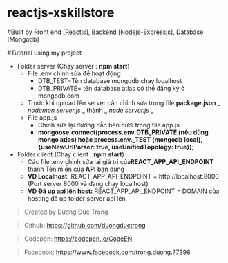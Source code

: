 # reactjs-xskillstore



#Built by Front end [Reactjs], Backend [Nodejs-Expressjs], Database [Mongodb]

#Tutorial using my project
- Folder server (Chạy server : **npm start**)
  + File .env chỉnh sửa để hoạt động
    + DTB_TEST=Tên database mongodb chạy localhost
    + DTB_PRIVATE= tên database atlas có thể đăng ký ở mongodb.com
  + Trước khi upload lên server cần chỉnh sửa trong file **package.json** _ _nodemon server.js_ _ thành _ _node server.js_ _
  + File app.js
    + Chỉnh sửa lại đường dẫn bên dưới trong file app.js
    - **mongoose.connect(process.env.DTB_PRIVATE (nếu dùng mongo atlas) hoặc process.env._TEST (mongodb local), {useNewUrlParser: true, useUnifiedTopology: true})**;
- Folder client (Chạy client : **npm start**)
  + Các file .env chỉnh sửa lại giá trị của**REACT_APP_API_ENDPOINT** thành Tên miền của **API** bạn dùng
  + **VD Localhost:** REACT_APP_API_ENDPOINT = http://localhost:8000 (Port server 8000 và đang chạy localhost)
  + **VD Đã up api lên host:** REACT_APP_API_ENDPOINT = DOMAIN của hosting đã up folder server api lên


>	Created by Dương Đức Trọng

>	Github: https://github.com/duongductrong

>	Codepen: https://codepen.io/CodeEN

>	Facebook: https://www.facebook.com/trong.duong.77398
